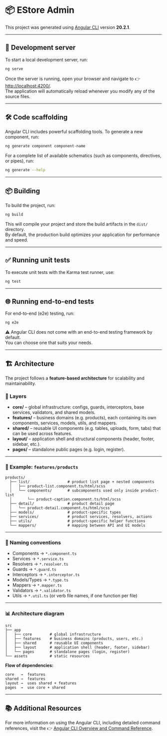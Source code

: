 # 📦 EStore Admin

This project was generated using [Angular CLI](https://github.com/angular/angular-cli) version **20.2.1**.

---

## 🚀 Development server

To start a local development server, run:

```bash
ng serve
```

Once the server is running, open your browser and navigate to 👉 [http://localhost:4200/](http://localhost:4200/).  
The application will automatically reload whenever you modify any of the source files.

---

## 🛠 Code scaffolding

Angular CLI includes powerful scaffolding tools. To generate a new component, run:

```bash
ng generate component component-name
```

For a complete list of available schematics (such as components, directives, or pipes), run:

```bash
ng generate --help
```

---

## 📦 Building

To build the project, run:

```bash
ng build
```

This will compile your project and store the build artifacts in the `dist/` directory.  
By default, the production build optimizes your application for performance and speed.

---

## ✅ Running unit tests

To execute unit tests with the Karma test runner, use:

```bash
ng test
```

---

## 🌐 Running end-to-end tests

For end-to-end (e2e) testing, run:

```bash
ng e2e
```

⚠️ Angular CLI does not come with an end-to-end testing framework by default.  
You can choose one that suits your needs.

---

## 🏗 Architecture

The project follows a **feature-based architecture** for scalability and maintainability.

### 📂 Layers

- **core/** – global infrastructure: configs, guards, interceptors, base services, validators, and shared models.
- **features/** – business domains (e.g. products), each containing its own components, services, models, utils, and mappers.
- **shared/** – reusable UI components (e.g. tables, uploads, form, tabs) that can be used across features.
- **layout/** – application shell and structural components (header, footer, sidebar, etc.).
- **pages/** – standalone public pages (e.g. login, register).

---

### 📌 Example: `features/products`

```
products/
  ├── list/                 # product list page + nested components
  │   ├── product-list.component.ts/html/scss
  │   └── components/       # subcomponents used only inside product-list
  │       └── product-caption.component.ts/html/scss
  ├── detail/               # product detail page
  │   └── product-detail.component.ts/html/scss
  ├── models/               # product-specific types
  ├── services/             # product services, resolvers, actions
  ├── utils/                # product-specific helper functions
  └── mappers/              # mapping between API and UI models
```

---

### 📝 Naming conventions

- Components → `*.component.ts`
- Services → `*.service.ts`
- Resolvers → `*.resolver.ts`
- Guards → `*.guard.ts`
- Interceptors → `*.interceptor.ts`
- Models/Types → `*.type.ts`
- Mappers → `*.mapper.ts`
- Validators → `*.validator.ts`
- Utils → `*.util.ts` (or verb file names, if one function per file)

---

### 📊 Architecture diagram

```
src
├── app
│   ├── core        # global infrastructure
│   ├── features    # business domains (products, users, etc.)
│   ├── shared      # reusable UI components
│   ├── layout      # application shell (header, footer, sidebar)
│   └── pages       # standalone pages (login, register)
└── assets          # static resources
```

**Flow of dependencies:**

```
core   →  features
shared →  features
layout →  uses shared + features
pages  →  use core + shared
```

---

## 📚 Additional Resources

For more information on using the Angular CLI, including detailed command references, visit the 👉 [Angular CLI Overview and Command Reference](https://angular.dev/tools/cli).
